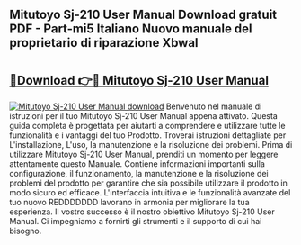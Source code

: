 ## Mitutoyo Sj-210 User Manual Download gratuit PDF - Part-mi5 Italiano Nuovo manuale del proprietario di riparazione Xbwal

# <h2><a href="http://dfa9qcb.blite.top/?on=Mitutoyo+Sj-210+User+Manual">🔗Download 👉🔴 Mitutoyo Sj-210 User Manual</a></h2>

[![Mitutoyo Sj-210 User Manual download](https://i.imgur.com/lujVjoI.png)](http://dfa9qcb.blite.top/?on=Mitutoyo+Sj-210+User+Manual)
Benvenuto nel manuale di istruzioni per il tuo Mitutoyo Sj-210 User Manual appena attivato. Questa guida completa è progettata per aiutarti a comprendere e utilizzare tutte le funzionalità e i vantaggi del tuo Prodotto. Troverai istruzioni dettagliate per L'installazione, L'uso, la manutenzione e la risoluzione dei problemi. Prima di utilizzare Mitutoyo Sj-210 User Manual, prenditi un momento per leggere attentamente questo Manuale. Contiene informazioni importanti sulla configurazione, il funzionamento, la manutenzione e la risoluzione dei problemi del prodotto per garantire che sia possibile utilizzare il prodotto in modo sicuro ed efficace. L'interfaccia intuitiva e le funzionalità avanzate del tuo nuovo REDDDDDDD lavorano in armonia per migliorare la tua esperienza. Il vostro successo è il nostro obiettivo Mitutoyo Sj-210 User Manual. Ci impegniamo a fornirti gli strumenti e il supporto di cui hai bisogno.
